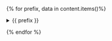{%  for prefix, data in content.items()%}

<details>

  <summary>{{ prefix }}</summary>

  {% for filepath, cube_strs, warnings, exceptions in data %}
  # {{ filepath }}

  {% for cube_str in cube_strs %}
  ```
      {{ cube_str | indent(first=False) }}
  ```
  {% endfor %}

  {%if warnings %}
  ```
  {% for warning_str in warnings %}
  {{ warning_str }}
  {% endfor %}
  ```
  {% endif %}
  {% if exceptions%}
  ```
  {% for exception_str in exceptions %}
  {{ exception_str }}
  {% endfor %}
  ```
  {% endif %}
{% endfor %}
</details>

{% endfor %}